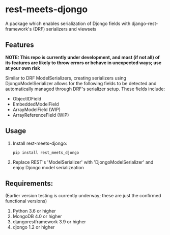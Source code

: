 rest-meets-djongo
===
A package which enables serialization of Djongo fields with 
django-rest-framework's (DRF) serializers and viewsets

## Features
**NOTE: This repo is currently under development, and most (if not all) 
of its features are likely to throw errors or behave in unexpected ways; 
use at your own risk**

Similar to DRF ModelSerializers, creating serializers using 
DjongoModelSerializer allows for the following fields to be detected and 
automatically managed through DRF's serializer setup. These fields 
include:
* ObjectIDField
* EmbeddedModelField
* ArrayModelField (WIP)
* ArrayReferenceField (WIP)

## Usage
<ol><li>
Install rest-meets-djongo:

```
pip install rest_meets_djongo
```

</li><li>
Replace REST's 'ModelSerializer' with 'DjongoModelSerializer' and enjoy 
Djongo model serializeation

</li></ol>

## Requirements:
(Earlier version testing is currently underway; these are just the 
confirmed functional versions)

1. Python 3.6 or higher
2. MongoDB 4.0 or higher
3. djangorestframework 3.9 or higher
4. djongo 1.2 or higher


